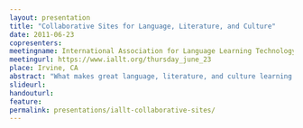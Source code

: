 ```yaml
---
layout: presentation
title: "Collaborative Sites for Language, Literature, and Culture"
date: 2011-06-23
copresenters: 
meetingname: International Association for Language Learning Technology
meetingurl: https://www.iallt.org/thursday_june_23
place: Irvine, CA
abstract: "What makes great language, literature, and culture learning happen? In this interactive demonstration, the presenters will discuss that very question, collecting feedback from the audience and sharing answers from instructors and students using the L&S Collaborative Sites platform, a custom, media-friendly learning environment focused on student interaction and knowledge building."
slideurl:
handouturl:
feature: 
permalink: presentations/iallt-collaborative-sites/
---
```

